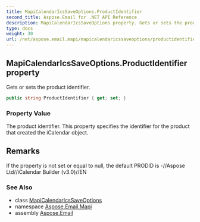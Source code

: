 ```yaml
---
title: MapiCalendarIcsSaveOptions.ProductIdentifier
second_title: Aspose.Email for .NET API Reference
description: MapiCalendarIcsSaveOptions property. Gets or sets the product identifier
type: docs
weight: 30
url: /net/aspose.email.mapi/mapicalendaricssaveoptions/productidentifier/
---
```

## MapiCalendarIcsSaveOptions.ProductIdentifier property

Gets or sets the product identifier.

```csharp
public string ProductIdentifier { get; set; }
```

### Property Value

The product identifier. This property specifies the identifier for the product that created the iCalendar object.

## Remarks

If the property is not set or equal to null, the default PRODID is -//Aspose Ltd//iCalendar Builder (v3.0)//EN

### See Also

* class [MapiCalendarIcsSaveOptions](../)
* namespace [Aspose.Email.Mapi](../../mapicalendaricssaveoptions/)
* assembly [Aspose.Email](../../../)


